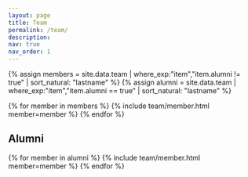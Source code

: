 ```yaml
---
layout: page
title: Team
permalink: /team/
description: 
nav: true
nav_order: 1
---
```


<!-- pages/team.md -->
{% assign members = site.data.team | where_exp:"item","item.alumni != true" | sort_natural: "lastname" %}
{% assign alumni = site.data.team | where_exp:"item","item.alumni == true" | sort_natural: "lastname" %}

<div class="team">
{% for member in members %}
    {% include team/member.html member=member %}
{% endfor %}
</div>

<!-- display Alumni in their data listing order -->
<!-- could not manage to sort by alumni_date since Liquid does not allow modifying object w/o use of a plugin -->
<h2 class="alumni">Alumni</h2>
<div class="team alumni">
{% for member in alumni %}
    {% include team/member.html member=member %}
{% endfor %}
</div>